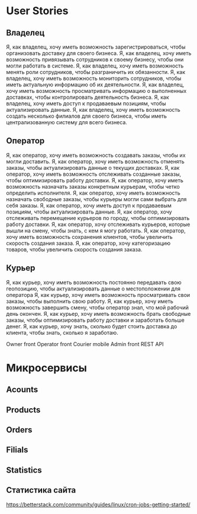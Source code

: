 # User Stories
## Владелец
Я, как владелец, хочу иметь возможность зарегистрироваться, чтобы организовать доставку для своего бизнеса.
Я, как владелец, хочу иметь возможность привязывать сотрудников к своему бизнесу, чтобы они могли работать в системе.
Я, как владелец, хочу иметь возможность менять роли сотрудников, чтобы разграничить их обязанности.
Я, как владелец, хочу иметь возможность мониторить сотрудников, чтобы иметь актуальную информацию об их деятельности.
Я, как владелец, хочу иметь возможность просматривать информацию о выполненных доставках, чтобы контролировать деятельность бизнеса.
Я, как владелец, хочу иметь доступ к продаваевым позициям, чтобы актуализировать данные.
Я, как владелец, хочу иметь возможность создать несколько филиалов для своего бизнеса, чтобы иметь централизованную систему для всего бизнеса.

## Оператор
Я, как оператор, хочу иметь возможность создавать заказы, чтобы их могли доставить.
Я, как оператор, хочу иметь возможность отменять заказы, чтобы актуализировать данные о текущих доставках.
Я, как оператор, хочу иметь возможность отслеживать созданные заказы, чтобы оптимизировать работу доставки.
Я, как оператор, хочу иметь возможность назначать заказы конкретным курьерам, чтобы четко определить исполнителя.
Я, как оператор, хочу иметь возможность назначать свободные заказы, чтобы курьеры могли сами выбрать для себя заказы.
Я, как оператор, хочу иметь доступ к продаваевым позициям, чтобы актуализировать данные.
Я, как оператор, хочу отслеживать перемещение курьеров по городу, чтобы оптимизировать работу доставки.
Я, как оператор, хочу отслеживать курьеров, которые вышли на смену, чтобы знать, с кем я могу работать.
Я, как оператор, хочу иметь возможность сохранения клиентов, чтобы увеличить скорость создания заказа.
Я, как оператор, хочу категоризацию товаров, чтобы увеличить скорость создания заказа.

## Курьер
Я, как курьер, хочу иметь возможность постоянно передавать свою геопозицию, чтобы актуализировать данные о местоположении для оператора
Я, как курьер, хочу иметь возможность просматривать свои заказы, чтобы выполнить свою работу.
Я, как курьер, хочу иметь возможность завершить смену, чтобы оператор знал, что мой рабочий день окончен.
Я, как курьер, хочу иметь возможность брать свободные заказы, чтобы оптимизировать работу доставки и заработать больше денег.
Я, как курьер, хочу знать, сколько будет стоить доставка до клиента, чтобы знать, сколько я заработаю.

Owner front
Operator front
Courier mobile
Admin front
REST API

# Микросервисы
## Acounts
## Products
## Orders
## Filials
## Statistics
## Статистика сайта

https://betterstack.com/community/guides/linux/cron-jobs-getting-started/